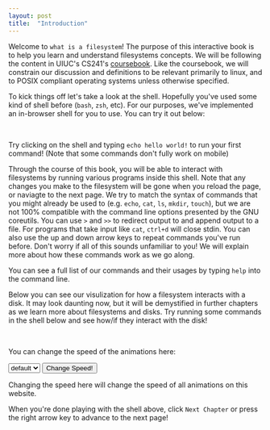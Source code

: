 ```yaml
---
layout: post
title:  "Introduction"
---
```


<script>
var animated_shell;
var animated_fs;
window.onload = function() {
    var shell = new Shell(new LayeredFilesystem(), document.getElementById("shell_parent"));
    shell.main("{{ site.baseurl }}");
    console.log("set up shell");

    var canvas = create_canvas('fs_vis');
    animated_fs = new LayeredFilesystem(null, canvas);
    animated_shell = new Shell(animated_fs, document.getElementById("shell_fs_parent"));
    animated_shell.main("{{ site.baseurl }}");
    console.log("set up animated shell");
};
</script>

Welcome to `what is a filesystem`!
The purpose of this interactive book is to help you learn and understand filesystems concepts.
We will be following the content in UIUC's CS241's [coursebook](https://github.com/illinois-cs241/coursebook/wiki).
Like the coursebook, we will constrain our discussion and definitions to be relevant primarily to linux, and to POSIX compliant operating systems unless otherwise specified.

To kick things off let's take a look at the shell.
Hopefully you've used some kind of shell before (`bash`, `zsh`, etc).
For our purposes, we've implemented an in-browser shell for you to use.
You can try it out below:

<div id="shell_parent"></div>
<br>

Try clicking on the shell and typing `echo hello world!` to run your first command!
(Note that some commands don't fully work on mobile)

Through the course of this book, you will be able to interact with filesystems by running various programs inside this shell.
Note that any changes you make to the filesystem will be gone when you reload the page, or naviagte to the next page.
We try to match the syntax of commands that you might already be used to
(e.g. `echo`, `cat`, `ls`, `mkdir`, `touch`), but we are not 100% compatible with the command line options presented by the GNU coreutils.
You can use `>` and `>>` to redirect output to and append output to a file.
For programs that take input like `cat`, `ctrl+d` will close stdin.
You can also use the up and down arrow keys to repeat commands you've run before.
Don't worry if all of this sounds unfamiliar to you!
We will explain more about how these commands work as we go along.

You can see a full list of our commands and their usages by typing `help` into the command line.

Below you can see our visulization for how a filesystem interacts with a disk.
It may look daunting now, but it will be demystified in further chapters as we learn more about filesystems and disks.
Try running some commands in the shell below and see how/if they interact with the disk!

<div id="shell_fs_parent"></div>
<br>
<canvas id="fs_vis"></canvas>

You can change the speed of the animations here:

<select id="speed_selector">
<option value="">default</option>
</select>
<button onclick='change_speed()'>Change Speed!</button>

<script>
for (var i = 10; i <= 100; i++) {
    var opt = document.createElement('option');
    opt.value = i.toString();
    opt.innerText = i + "ms";
    document.getElementById('speed_selector').appendChild(opt);
}
async function change_speed() {
    var speed_value = document.getElementById('speed_selector').value;
    animated_fs.ioctl(
        await animated_fs.open("/", O_ACCESS),
        IOCTL_SET_ANIMATION_DURATION,
        {
            duration: speed_value,
            save: true,
        }
    );
    alert("Changed animation speed to "+ speed_value + "ms");
}
</script>

Changing the speed here will change the speed of all animations on this website.

When you're done playing with the shell above, click `Next Chapter` or press the right arrow key to advance to the next page!
